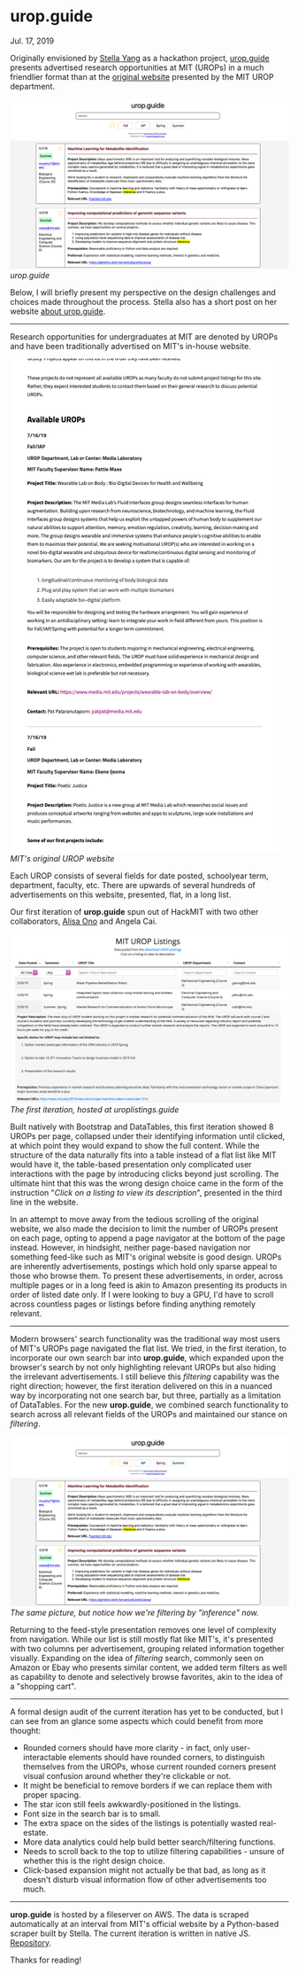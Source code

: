 <div class="next-subtitled"></div>

# urop.guide

Jul. 17, 2019

Originally envisioned by [Stella Yang](https://stella-yang.com) as a hackathon project, [urop.guide](http://urop.guide) presents advertised research opportunities at MIT (UROPs) in a much friendlier format than at the [original website](http://uaap.mit.edu/research-exploration/urop/apply/urop-advertised-opportunities) presented by the MIT UROP department.

![](urop-guide-assets/urop-guide.png)
*urop.guide*

Below, I will briefly present my perspective on the design challenges and choices made throughout the process. Stella also has a short post on her website [about urop.guide](https://stella-yang.com/projects/uropguide.html).

---

Research opportunities for undergraduates at MIT are denoted by UROPs and have been traditionally advertised on MIT's in-house website.

![](urop-guide-assets/mit-original.png)
*MIT's original UROP website*

Each UROP consists of several fields for date posted, schoolyear term, department, faculty, etc. There are upwards of several hundreds of advertisements on this website, presented, flat, in a long list.

Our first iteration of **urop.guide** spun out of HackMIT with two other collaborators, [Alisa Ono](http://www.alisaono.coffee/) and Angela Cai.

![](urop-guide-assets/old-urop-guide.png)
*The first iteration, hosted at uroplistings.guide*

Built natively with Bootstrap and DataTables, this first iteration showed 8 UROPs per page, collapsed under their identifying information until clicked, at which point they would expand to show the full content. While the structure of the data naturally fits into a table instead of a flat list like MIT would have it, the table-based presentation only complicated user interactions with the page by introducing clicks beyond just scrolling. The ultimate hint that this was the wrong design choice came in the form of the instruction "*Click on a listing to view its description*", presented in the third line in the website.

In an attempt to move away from the tedious scrolling of the original website, we also made the decision to limit the number of UROPs present on each page, opting to append a page navigator at the bottom of the page instead. However, in hindsight, neither page-based navigation nor something feed-like such as MIT's original website is good design. UROPs are inherently advertisements, postings which hold only sparse appeal to those who browse them. To present these advertisements, in order, across multiple pages or in a long feed is akin to Amazon presenting its products in order of listed date only. If I were looking to buy a GPU, I'd have to scroll across countless pages or listings before finding anything remotely relevant.

---

Modern browsers' search functionality was the traditional way most users of MIT's UROPs page navigated the flat list. We tried, in the first iteration, to incorporate our own search bar into **urop.guide**, which expanded upon the browser's search by not only highlighting relevant UROPs but also hiding the irrelevant advertisements. I still believe this *filtering* capability was the right direction; however, the first iteration delivered on this in a nuanced way by incorporating not one search bar, but three, partially as a limitation of DataTables. For the new **urop.guide**, we combined search functionality to search across all relevant fields of the UROPs and maintained our stance on *filtering*.

![](urop-guide-assets/urop-guide.png)
*The same picture, but notice how we're filtering by "inference" now.*

Returning to the feed-style presentation removes one level of complexity from navigation. While our list is still mostly flat like MIT's, it's presented with two columns per advertisement, grouping related information together visually. Expanding on the idea of *filtering* search, commonly seen on Amazon or Ebay who presents similar content, we added term filters as well as capability to denote and selectively browse favorites, akin to the idea of a "shopping cart".

---

A formal design audit of the current iteration has yet to be conducted, but I can see from an glance some aspects which could benefit from more thought:

* Rounded corners should have more clarity - in fact, only user-interactable elements should have rounded corners, to distinguish themselves from the UROPs, whose current rounded corners present visual confusion around whether they're clickable or not.
* It might be beneficial to remove borders if we can replace them with proper spacing.
* The star icon still feels awkwardly-positioned in the listings.
* Font size in the search bar is to small.
* The extra space on the sides of the listings is potentially wasted real-estate.
* More data analytics could help build better search/filtering functions.
* Needs to scroll back to the top to utilize filtering capabilities - unsure of whether this is the right design choice.
* Click-based expansion might not actually be that bad, as long as it doesn't disturb visual information flow of other advertisements too much.

---

**urop.guide** is hosted by a fileserver on AWS. The data is scraped automatically at an interval from MIT's official website by a Python-based scraper built by Stella. The current iteration is written in native JS. [Repository](https://github.com/stella-yang/urop-website).

Thanks for reading!

